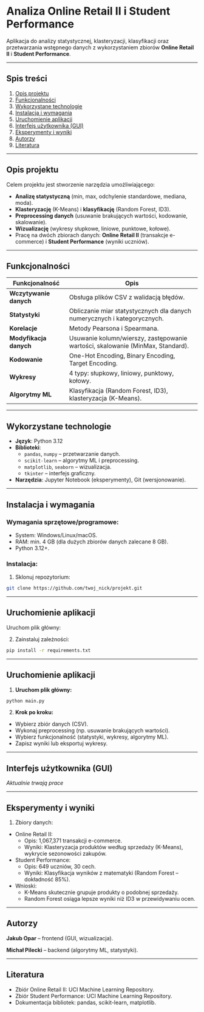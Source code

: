 # Analiza Online Retail II i Student Performance

Aplikacja do analizy statystycznej, klasteryzacji, klasyfikacji oraz przetwarzania wstępnego danych z wykorzystaniem zbiorów **Online Retail II** i **Student Performance**.

---

## Spis treści
1. [Opis projektu](#opis-projektu)
2. [Funkcjonalności](#funkcjonalności)
3. [Wykorzystane technologie](#wykorzystane-technologie)
4. [Instalacja i wymagania](#instalacja-i-wymagania)
5. [Uruchomienie aplikacji](#uruchomienie-aplikacji)
6. [Interfejs użytkownika (GUI)](#interfejs-użytkownika-gui)
7. [Eksperymenty i wyniki](#eksperymenty-i-wyniki)
8. [Autorzy](#autorzy)
9. [Literatura](#literatura)

---

## Opis projektu
Celem projektu jest stworzenie narzędzia umożliwiającego:
- **Analizę statystyczną** (min, max, odchylenie standardowe, mediana, moda).
- **Klasteryzację** (K-Means) i **klasyfikację** (Random Forest, ID3).
- **Preprocessing danych** (usuwanie brakujących wartości, kodowanie, skalowanie).
- **Wizualizację** (wykresy słupkowe, liniowe, punktowe, kołowe).
- Pracę na dwóch zbiorach danych: **Online Retail II** (transakcje e-commerce) i **Student Performance** (wyniki uczniów).

---

## Funkcjonalności
| Funkcjonalność                  | Opis                                                                 |
|---------------------------------|---------------------------------------------------------------------|
| **Wczytywanie danych**          | Obsługa plików CSV z walidacją błędów.                              |
| **Statystyki**                  | Obliczanie miar statystycznych dla danych numerycznych i kategorycznych. |
| **Korelacje**                   | Metody Pearsona i Spearmana.                                        |
| **Modyfikacja danych**          | Usuwanie kolumn/wierszy, zastępowanie wartości, skalowanie (MinMax, Standard). |
| **Kodowanie**                   | One-Hot Encoding, Binary Encoding, Target Encoding.                |
| **Wykresy**                     | 4 typy: słupkowy, liniowy, punktowy, kołowy.                       |
| **Algorytmy ML**                | Klasyfikacja (Random Forest, ID3), klasteryzacja (K-Means).        |

---

## Wykorzystane technologie
- **Język**: Python 3.12
- **Biblioteki**: 
  - `pandas`, `numpy` – przetwarzanie danych.
  - `scikit-learn` – algorytmy ML i preprocessing.
  - `matplotlib`, `seaborn` – wizualizacja.
  - `tkinter` – interfejs graficzny.
- **Narzędzia**: Jupyter Notebook (eksperymenty), Git (wersjonowanie).

---

## Instalacja i wymagania
### Wymagania sprzętowe/programowe:
- System: Windows/Linux/macOS.
- RAM: min. 4 GB (dla dużych zbiorów danych zalecane 8 GB).
- Python 3.12+.

### Instalacja:
1) Sklonuj repozytorium:

```bash
git clone https://github.com/twoj_nick/projekt.git
```

---

## Uruchomienie aplikacji
Uruchom plik główny:
   
2) Zainstaluj zależności:

```bash
pip install -r requirements.txt
```

---

## Uruchomienie aplikacji
1) **Uruchom plik główny:**

```bash
python main.py
```
2) **Krok po kroku:**
- Wybierz zbiór danych (CSV).
- Wykonaj preprocessing (np. usuwanie brakujących wartości).
- Wybierz funkcjonalność (statystyki, wykresy, algorytmy ML).
- Zapisz wyniki lub eksportuj wykresy.

---

## Interfejs użytkownika (GUI)

_Aktualnie trwają prace_

---

## Eksperymenty i wyniki
1) Zbiory danych:
- Online Retail II:
  - Opis: 1,067,371 transakcji e-commerce.
  - Wyniki: Klasteryzacja produktów według sprzedaży (K-Means), wykrycie sezonowości zakupów.
- Student Performance:
  - Opis: 649 uczniów, 30 cech.
  - Wyniki: Klasyfikacja wyników z matematyki (Random Forest – dokładność 85%).
- Wnioski:
  - K-Means skutecznie grupuje produkty o podobnej sprzedaży.
  - Random Forest osiąga lepsze wyniki niż ID3 w przewidywaniu ocen.

---

## Autorzy

**Jakub Opar** – frontend (GUI, wizualizacja).

**Michał Pilecki** – backend (algorytmy ML, statystyki).

---

## Literatura

- Zbiór Online Retail II: UCI Machine Learning Repository.
- Zbiór Student Performance: UCI Machine Learning Repository.
- Dokumentacja bibliotek: pandas, scikit-learn, matplotlib.
